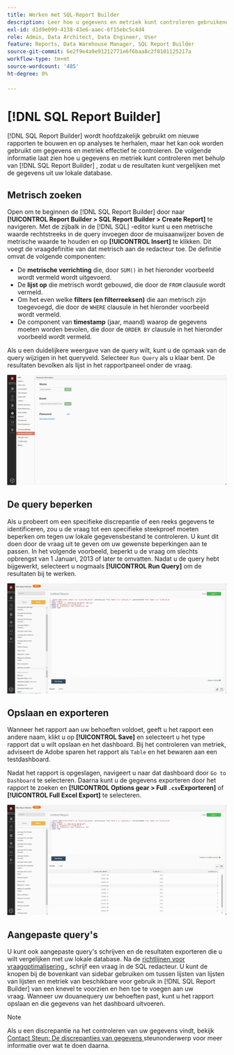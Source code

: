 ```yaml
---
title: Werken met SQL-Report Builder
description: Leer hoe u gegevens en metriek kunt controleren gebruikend de SQL Report Builder zodat u de resultaten met de gegevens van uw lokale gegevensbestand kunt vergelijken.
exl-id: d1d9e099-4138-43e6-aaec-6f15ebc5c4d4
role: Admin, Data Architect, Data Engineer, User
feature: Reports, Data Warehouse Manager, SQL Report Builder
source-git-commit: 6e2f9e4a9e91212771e6f6baa8c2f8101125217a
workflow-type: tm+mt
source-wordcount: '485'
ht-degree: 0%

---
```


# [!DNL SQL Report Builder]

[!DNL SQL Report Builder] wordt hoofdzakelijk gebruikt om nieuwe rapporten te bouwen en op analyses te herhalen, maar het kan ook worden gebruikt om gegevens en metriek effectief te controleren. De volgende informatie laat zien hoe u gegevens en metriek kunt controleren met behulp van [!DNL SQL Report Builder] , zodat u de resultaten kunt vergelijken met de gegevens uit uw lokale database.

## Metrisch zoeken

Open om te beginnen de [!DNL SQL Report Builder] door naar **[!UICONTROL Report Builder > SQL Report Builder > Create Report]** te navigeren. Met de zijbalk in de [!DNL SQL] -editor kunt u een metrische waarde rechtstreeks in de query invoegen door de muisaanwijzer boven de metrische waarde te houden en op **[!UICONTROL Insert]** te klikken. Dit voegt de vraagdefinitie van dat metrisch aan de redacteur toe. De definitie omvat de volgende componenten:

- De **metrische verrichting** die, door `SUM()` in het hieronder voorbeeld wordt vermeld wordt uitgevoerd.
- De **lijst op** die metrisch wordt gebouwd, die door de `FROM` clausule wordt vermeld.
- Om het even welke **filters (en filterreeksen)** die aan metrisch zijn toegevoegd, die door de `WHERE` clausule in het hieronder voorbeeld wordt vermeld.
- De component van **timestamp** (jaar, maand) waarop de gegevens moeten worden bevolen, die door de `ORDER BY` clausule in het hieronder voorbeeld wordt vermeld.

Als u een duidelijkere weergave van de query wilt, kunt u de opmaak van de query wijzigen in het queryveld. Selecteer `Run Query` als u klaar bent. De resultaten bevolken als lijst in het rapportpaneel onder de vraag.

![](../../assets/run-query-results.gif)

## De query beperken

Als u probeert om een specifieke discrepantie of een reeks gegevens te identificeren, zou u de vraag tot een specifieke steekproef moeten beperken om tegen uw lokale gegevensbestand te controleren. U kunt dit doen door de vraag uit te geven om uw gewenste beperkingen aan te passen. In het volgende voorbeeld, beperkt u de vraag om slechts opbrengst van 1 Januari, 2013 of later te omvatten. Nadat u de query hebt bijgewerkt, selecteert u nogmaals **[!UICONTROL Run Query]** om de resultaten bij te werken.

![](../../assets/restricting-query.gif)

## Opslaan en exporteren

Wanneer het rapport aan uw behoeften voldoet, geeft u het rapport een andere naam, klikt u op **[!UICONTROL Save]** en selecteert u het type rapport dat u wilt opslaan en het dashboard. Bij het controleren van metriek, adviseert de Adobe sparen het rapport als `Table` en het bewaren aan een testdashboard.

Nadat het rapport is opgeslagen, navigeert u naar dat dashboard door `Go to Dashboard` te selecteren. Daarna kunt u de gegevens exporteren door het rapport te zoeken en **[!UICONTROL Options gear > Full `.csv`Exporteren]** of **[!UICONTROL Full Excel Export]** te selecteren.

![](../../assets/export-dboard-data.gif)

## Aangepaste query&#39;s

U kunt ook aangepaste query&#39;s schrijven en de resultaten exporteren die u wilt vergelijken met uw lokale database. Na de [ richtlijnen voor vraagoptimalisering ](../../best-practices/optimizing-your-sql-queries.md), schrijf een vraag in de SQL redacteur. U kunt de knopen bij de bovenkant van sidebar gebruiken om tussen lijsten van lijsten van lijsten en metriek van beschikbare voor gebruik in [!DNL SQL Report Builder] van een knevel te voorzien en hen toe te voegen aan uw vraag. Wanneer uw douanequery uw behoeften past, kunt u het rapport opslaan en die gegevens van het dashboard uitvoeren.

>[!NOTE]
>
>Als u een discrepantie na het controleren van uw gegevens vindt, bekijk [ Contact Steun: De discrepanties van gegevens ](https://experienceleague.adobe.com/docs/commerce-knowledge-base/kb/troubleshooting/miscellaneous/mbi-data-discrepancies.html?lang=nl-NL) steunonderwerp voor meer informatie over wat te doen daarna.
